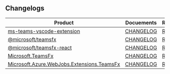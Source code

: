 ## Changelogs
|Product|Docuements|README|
|----|----|----|
|[ms-teams-vscode-extension](https://marketplace.visualstudio.com/items?itemName=TeamsDevApp.ms-teams-vscode-extension)|[CHANGELOG](https://github.com/OfficeDev/TeamsFx/blob/main/packages/vscode-extension/CHANGELOG.md) |[README](https://github.com/OfficeDev/TeamsFx/blob/main/packages/vscode-extension/README.md)|
|[@microsoft/teamsfx](https://www.npmjs.com/package/@microsoft/teamsfx)| [CHANGELOG](https://github.com/OfficeDev/TeamsFx/blob/main/packages/sdk/CHANGELOG.md)|[README](https://github.com/OfficeDev/TeamsFx/blob/main/packages/sdk/README.md)|
|[@microsoft/teamsfx-react](https://www.npmjs.com/package/@microsoft/teamsfx-react)|[CHANGELOG](https://github.com/OfficeDev/TeamsFx/blob/main/packages/sdk-react/CHANGELOG.md)|[README](https://github.com/OfficeDev/TeamsFx/blob/main/packages/sdk-react/README.md)|
|[Microsoft.TeamsFx](https://www.nuget.org/packages/Microsoft.TeamsFx)|[CHANGELOG](https://github.com/OfficeDev/TeamsFx/blob/main/packages/dotnet-sdk/CHANGELOG.md)|[README](https://github.com/OfficeDev/TeamsFx/blob/main/packages/dotnet-sdk/README.md)|
|[Microsoft.Azure.WebJobs.Extensions.TeamsFx](https://www.nuget.org/packages/Microsoft.Azure.WebJobs.Extensions.TeamsFx)|[CHANGELOG](https://github.com/OfficeDev/TeamsFx/blob/main/packages/function-extension/CHANGLOG.md)|[README](https://github.com/OfficeDev/TeamsFx/blob/main/packages/function-extension/README.md)|
